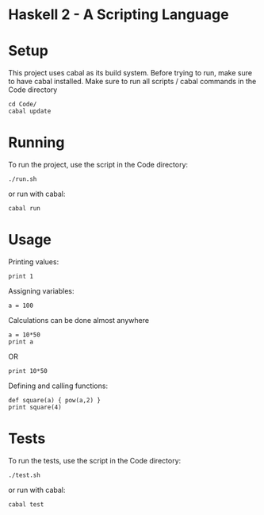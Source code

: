 # Haskell 2 - A Scripting Language

# Setup #
This project uses cabal as its build system.
Before trying to run, make sure to have cabal installed.
Make sure to run all scripts / cabal commands in the Code directory
```console
cd Code/
cabal update
```

# Running #
To run the project, use the script in the Code directory:
```console
./run.sh
```
or run with cabal:
```console
cabal run
```

# Usage #
Printing values:
```console
print 1
```

Assigning variables:
```console
a = 100
```

Calculations can be done almost anywhere
```console
a = 10*50
print a
```
OR
```console
print 10*50
```

Defining and calling functions:
```console
def square(a) { pow(a,2) }
print square(4)
```

# Tests #
To run the tests, use the script in the Code directory:
```console
./test.sh
```
or run with cabal:
```console
cabal test
```
